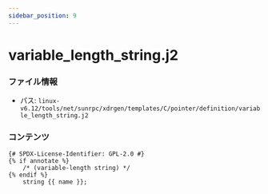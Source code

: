 ```yaml
---
sidebar_position: 9
---
```

# variable_length_string.j2

### ファイル情報

- パス: `linux-v6.12/tools/net/sunrpc/xdrgen/templates/C/pointer/definition/variable_length_string.j2`

### コンテンツ

```j2
{# SPDX-License-Identifier: GPL-2.0 #}
{% if annotate %}
	/* (variable-length string) */
{% endif %}
	string {{ name }};

```
